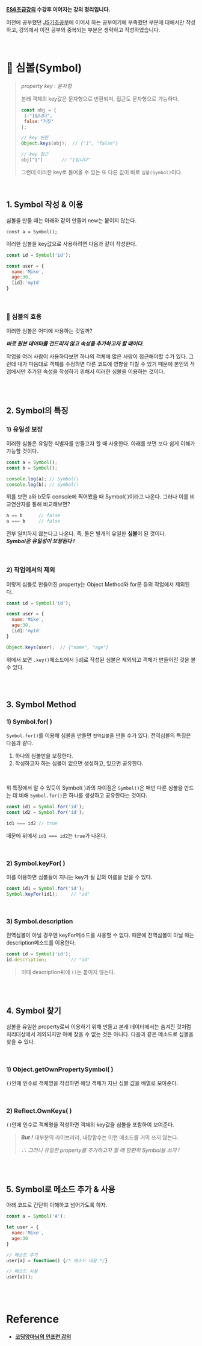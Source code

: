 **[ES6초급강의](https://github.com/Jeong-jj/javascript-self-study/blob/main/archive/ES6/01_ES6_%EA%B8%B0%EC%B4%88.md) 수강후 이어지는 강의 정리입니다.**

이전에 공부했던 [JS기초공부](https://github.com/Jeong-jj/javascript-self-study/tree/main/archive/Javascript%EA%B8%B0%EC%B4%88)에 이어서 하는 공부이기에 부족했던 부분에 대해서만 작성하고, 강의에서 이전 공부와 중복되는 부분은 생략하고 작성하였습니다.

<br/>

# 📌 심볼(Symbol)

>_property key : 문자형_
>
>본래 객체의 key값은 문자형으로 반환되며, 접근도 문자형으로 가능하다.
>
>```javascript
>const obj = {
>  1:"1입니다",
>  false:"거짓"
>};
>
>// key 반환
>Object.keys(obj);	// {"1", "false"}
>
>// key 접근
>obj["1"]		// "1입니다"
>```
>
>그런데 이러한 key로 들어올 수 있는 또 다른 값이 바로 `심볼(Symbol)`이다.

<br/>

## 1. Symbol 작성 & 이용

심볼을 만들 때는 아래와 같이 만들며 new는 붙이지 않는다.

	const a = Symbol();

이러한 심볼을 key값으로 사용하려면 다음과 같이 작성한다.

```javascript
const id = Symbol('id');

const user = {
  name:'Mike',
  age:30,
  [id]:'myId'
}
```

<br/>

### 👀 심볼의 효용

이러한 심볼은 어디에 사용하는 것일까?

**_바로 원본 데이터를 건드리지 않고 속성을 추가하고자 할 때이다._**

작업을 여러 사람이 사용하다보면 하나의 객체에 많은 사람이 접근해야할 수가 있다. 그런데 내가 마음대로 객체를 수정하면 다른 코드에 영향을 미칠 수 있기 때문에 본인의 작업에서만 추가된 속성을 작성하기 위해서 이러한 심볼을 이용하는 것이다.

<br/>
<br/>

## 2. Symbol의 특징
### 1) 유일성 보장

이러한 심볼은 유일한 식별자를 만들고자 할 때 사용한다. 아래를 보면 보다 쉽게 이해가 가능할 것이다.

```javascript
const a = Symbol();
const b = Symbol();

console.log(a);	// Symbol()
console.log(b);	// Symbol()
```

위를 보면 a와 b모두 console에 찍어봤을 때 Symbol( )이라고 나온다. 그러나 이를 비교연산자를 통해 비교해보면?

```javascript
a == b		// false
a === b		// false
```

전부 일치하지 않는다고 나온다. 즉, 둘은 별개의 유일한 **심볼**이 된 것이다.  
_**Symbol은 유일성이 보장된다 !**_

<br/>

### 2) 작업에서의 제외

이렇게 심볼로 만들어진 property는 Object Method와 for문 등의 작업에서 제외된다.

```javascript
const id = Symbol('id');

const user = {
  name:'Mike',
  age:30,
  [id]:'myId'
}

Object.keys(user);	// {"name", "age"}
```

위에서 보면 `.key()`메소드에서 \[id]로 작성된 심볼은 제외되고 객체가 만들어진 것을 볼 수 있다.

<br/>
<br/>

## 3. Symbol Method
### 1) Symbol.for( )

`Symbol.for()`를 이용해 심볼을 만들면 `전역심볼`을 만들 수가 있다. 전역심볼의 특징은 다음과 같다.

1. 하나의 심볼만을 보장한다.
2. 작성하고자 하는 심볼이 없으면 생성하고, 있으면 공유한다.

<br/>

위 특징에서 알 수 있듯이 Symbol( )과의 차이점은 `Symbol()`은 매번 다른 심볼을 만드는 데 비해 `Symbol.for()`은 하나를 생성하고 공유한다는 것이다.

```javascript
const id1 = Symbol.for('id');
const id2 = Symbol.for('id');

id1 === id2	// true
```

때문에 위에서 `id1 === id2`는 `true`가 나온다.

<br/>

### 2) Symbol.keyFor( )

이를 이용하면 심볼들이 지니는 key가 될 값의 이름을 얻을 수 있다.

```javascript
const id1 = Symbol.for('id');
Symbol.keyFor(id1);		// "id"
```

<br/>

### 3) Symbol.description

전역심볼이 아닐 경우엔 keyFor메소드를 사용할 수 없다. 때문에 전역심볼이 아닐 때는 description메소드를 이용한다.

```javascript
const id = Symbol('id');
id.description;			// "id"
```

> 이때 description뒤에 `()`는 붙이지 않는다.

<br/>
<br/>

## 4. Symbol 찾기

심볼을 유일한 property로써 이용하기 위해 만들고 본래 데이터에서는 숨겨진 것처럼 처리대상에서 제외되지만 아예 찾을 수 없는 것은 아니다. 다음과 같은 메소드로 심볼을 찾을 수 있다.

<br/>

### 1) Object.getOwnPropertySymbol( )

`()`안에 인수로 객체명을 작성하면 해당 객체가 지닌 심볼 값을 배열로 모아준다.

<br/>

### 2) Reflect.OwnKeys( )

`()`안에 인수로 객체명을 작성하면 객체의 key값을 심볼을 포함하여 보여준다.

> **_But !_** 대부분의 라이브러리, 내장함수는 이런 메소드를 거의 쓰지 않는다.
>
>_∴ 그러니 유일한 property를 추가하고자 할 때 맘편히 Symbol을 쓰자 !_

<br/>
<br/>

## 5. Symbol로 메소드 추가 & 사용

아래 코드로 간단히 이해하고 넘어가도록 하자.

```javascript
const a = Symbol('A');

let user = {
  name:'Mike',
  age:30
}

// 메소드 추가
user[a] = function() {/* 메소드 내용 */}

// 메소드 사용
user[a]();
```

<br/>
<br/>

# Reference

- **[코딩앙마님의 인프런 강의](https://www.inflearn.com/course/%EC%99%95%EC%B4%88%EB%B3%B4-%EC%9E%90%EB%B0%94%EC%8A%A4%ED%81%AC%EB%A6%BD%ED%8A%B8/dashboard)**